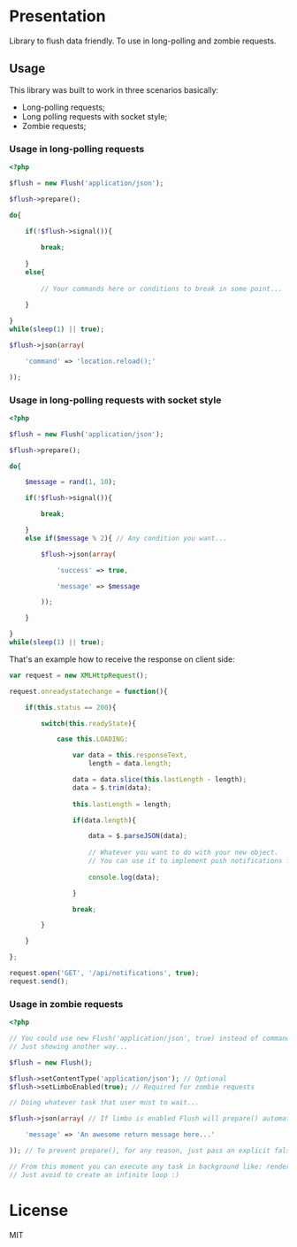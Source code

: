 # Presentation

Library to flush data friendly. To use in long-polling and zombie requests.

## Usage

This library was built to work in three scenarios basically:

* Long-polling requests;
* Long polling requests with socket style;
* Zombie requests;

### Usage in long-polling requests
```php
<?php

$flush = new Flush('application/json');

$flush->prepare();

do{

    if(!$flush->signal()){
    
        break;
    
    }
    else{
    
        // Your commands here or conditions to break in some point...
    
    }

}
while(sleep(1) || true);

$flush->json(array(

    'command' => 'location.reload();'

));
```

### Usage in long-polling requests with socket style

```php
<?php

$flush = new Flush('application/json');

$flush->prepare();

do{

    $message = rand(1, 10);

    if(!$flush->signal()){

        break;

    }
    else if($message % 2){ // Any condition you want...

        $flush->json(array(

            'success' => true,

            'message' => $message

        ));

    }

}
while(sleep(1) || true);
```

That's an example how to receive the response on client side:

```javascript
var request = new XMLHttpRequest();

request.onreadystatechange = function(){

    if(this.status == 200){

        switch(this.readyState){

            case this.LOADING:

                var data = this.responseText,
                    length = data.length;

                data = data.slice(this.lastLength - length);
                data = $.trim(data);
                
                this.lastLength = length;

                if(data.length){

                    data = $.parseJSON(data);
                    
                    // Whatever you want to do with your new object.
                    // You can use it to implement push notifications for example...
                    
                    console.log(data);

                }

                break;

        }

    }

};

request.open('GET', '/api/notifications', true);
request.send();
```

### Usage in zombie requests
```php
<?php

// You could use new Flush('application/json', true) instead of commands bellow.
// Just showing another way...

$flush = new Flush();

$flush->setContentType('application/json'); // Optional
$flush->setLimboEnabled(true); // Required for zombie requests

// Doing whatever task that user must to wait...

$flush->json(array( // If limbo is enabled Flush will prepare() automatically.

    'message' => 'An awesome return message here...'

)); // To prevent prepare(), for any reason, just pass an explicit false as second argument in json/data().

// From this moment you can execute any task in background like: render a PDF, send emails or fire some slow script.
// Just avoid to create an infinite loop :)
```

# License

MIT
